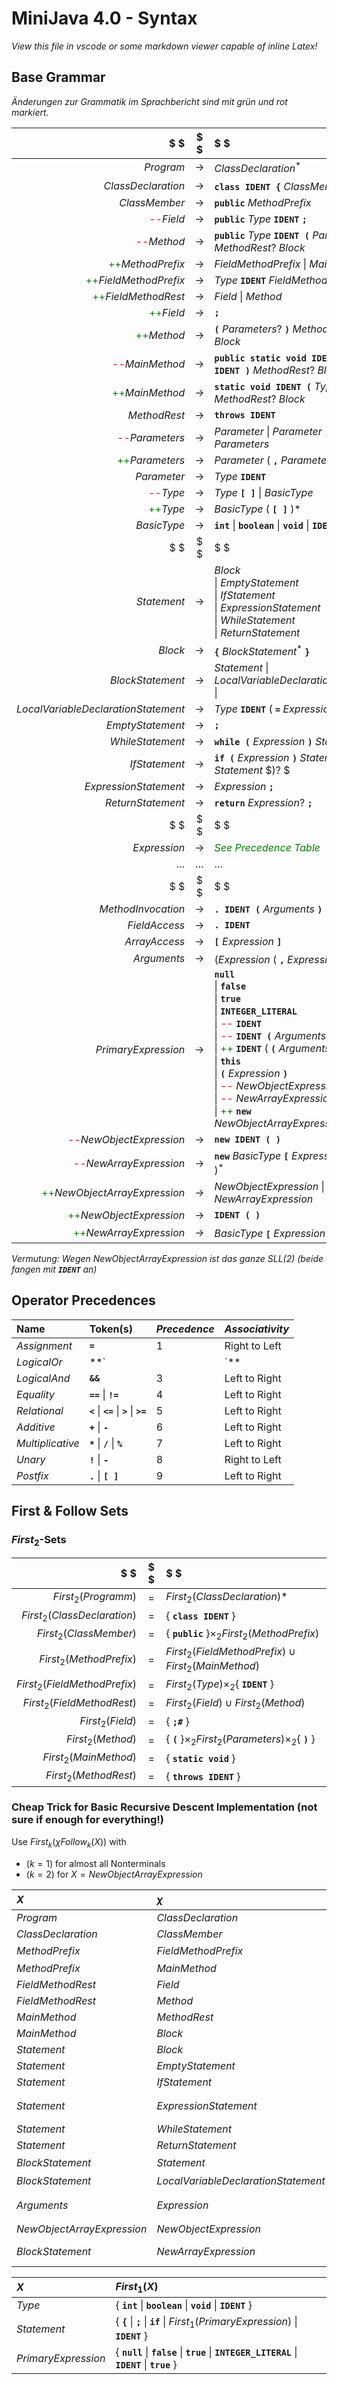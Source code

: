# MiniJava 4.0 - Syntax
*View this file in vscode or some markdown viewer capable of inline Latex!*
## Base Grammar

*Änderungen zur Grammatik im Sprachbericht sind mit grün und rot markiert.*

$ $                                 | $ $   | $ $
---:                                | :---: |:---
$Program$                           | $\to$ | $ClassDeclaration^ \ast$
$ClassDeclaration$                  | $\to$ | **`class IDENT {`** $ClassMember^ \ast$ **`}`**
$ClassMember$                       | $\to$ | **`public`** $MethodPrefix$
<span style="color:red">--</span>$Field$ | $\to$ | **`public`** $Type$ **`IDENT`** **`;`**
<span style="color:red">--</span>$Method$ | $\to$ | **`public`** $Type$ **`IDENT (`** $Parameters?$ **`)`** $MethodRest ?$ $Block$
<span style="color:green">++</span>$MethodPrefix$ | $\to$ | $FieldMethodPrefix$ $\|$ $MainMethod$
<span style="color:green">++</span>$FieldMethodPrefix$ | $\to$ | $Type$ **`IDENT`** $FieldMethodRest$
<span style="color:green">++</span>$FieldMethodRest$ | $\to$ | $Field$ $\|$ $Method$
<span style="color:green">++</span>$Field$ | $\to$ | **`;`**
<span style="color:green">++</span>$Method$ | $\to$ | **`(`** $Parameters?$ **`)`** $MethodRest ?$ $Block$
<span style="color:red">--</span>$MainMethod$ | $\to$ | **`public static void IDENT (`** $Type$ **`IDENT )`** $MethodRest ?$ $Block$
<span style="color:green">++</span>$MainMethod$ | $\to$ | **`static void IDENT (`** $Type$ **`IDENT )`** $MethodRest ?$ $Block$
$MethodRest$                        | $\to$ | **`throws IDENT`**
<span style="color:red">--</span>$Parameters$ | $\to$ | $Parameter$ $\|$ $Parameter$ **`,`** $Parameters$
<span style="color:green">++</span>$Parameters$ | $\to$ | $Parameter$ $($ **`,`** $Parameter$ $)*$
$Parameter$                         | $\to$ | $Type$ **`IDENT`**
<span style="color:red">--</span>$Type$ | $\to$ | $Type$ **`[ ]`** $\|$ $BasicType$
<span style="color:green">++</span>$Type$ | $\to$ | $BasicType$ $($ **`[ ]`** $)*$
$BasicType$                         | $\to$ | **`int`** $\|$ **`boolean`** $\|$ **`void`** $\|$ **`IDENT`**
$ $                                 | $ $   | $ $
$Statement$                         | $\to$ | $Block$ <br/>$\|$ $EmptyStatement$ <br/>$\|$ $IfStatement$ <br/>$\|$ $ExpressionStatement$ <br/>$\|$ $WhileStatement$ <br/>$\|$ $ReturnStatement$
$Block$                             | $\to$ | **`{`** $BlockStatement^ \ast$ **`}`**
$BlockStatement$                    | $\to$ | $Statement$ $\|$ $LocalVariableDeclarationStatement$ $\|$
$LocalVariableDeclarationStatement$ | $\to$ | $Type$ **`IDENT`** $($ **`=`** $Expression )?$ **`;`**
$EmptyStatement$                    | $\to$ | **`;`**
$WhileStatement$                    | $\to$ | **`while (`** $Expression$ **`)`** $Statement$
$IfStatement$                       | $\to$ | **`if (`** $Expression$ **`)`** $Statement$ $($ **`else`** $Statement$ $)?    $
$ExpressionStatement$               | $\to$ | $Expression$ **`;`**
$ReturnStatement$                   | $\to$ | **`return`** $Expression ?$ **`;`**
$ $                                 | $ $   | $ $
$Expression$                        | $\to$ | <span style="color:green">*See Precedence Table*</span>
$\dots$                             | $\dots$   | $\dots$
$ $                                 | $ $   | $ $
$MethodInvocation$                  | $\to$ | **`. IDENT (`** $Arguments$ **`)`**
$FieldAccess$                       | $\to$ | **`. IDENT`**
$ArrayAccess$                       | $\to$ | **`[`** $Expression$ **`]`**
$Arguments$                         | $\to$ | $( Expression$ $($ **`,`** $Expression)^ \ast)?$
$PrimaryExpression$                 | $\to$ | **`null`** <br/>$\|$ **`false`** <br/>$\|$ **`true`** <br/>$\|$ **`INTEGER_LITERAL`** <br/>$\|$ <span style="color:red">--</span> **`IDENT`** <br/>$\|$ <span style="color:red">--</span> **`IDENT (`** $Arguments$ **`)`**<br/>$\|$ <span style="color:green">++</span> **`IDENT`** $($ **`(`** $Arguments$ **`)`**$)?$ <br/>$\|$  **`this`** <br/>$\|$  **`(`** $Expression$ **`)`** <br/>$\|$ <span style="color:red">--</span> $NewObjectExpression$ <br/>$\|$ <span style="color:red">--</span> $NewArrayExpression$ <br/>$\|$ <span style="color:green">++</span> **`new`** $NewObjectArrayExpression$
<span style="color:red">--</span>$NewObjectExpression$ | $\to$ | **`new IDENT ( )`**
<span style="color:red">--</span>$NewArrayExpression$ | $\to$ | **`new`** $BasicType$ **`[`** $Expression$ **`]`** $($ **`[ ]`** $)^ \ast$
<span style="color:green">++</span>$NewObjectArrayExpression$ | $\to$ | $NewObjectExpression$ $\|$ $NewArrayExpression$
<span style="color:green">++</span>$NewObjectExpression$ | $\to$ | **`IDENT ( )`**
<span style="color:green">++</span>$NewArrayExpression$ | $\to$ | $BasicType$ **`[`** $Expression$ **`]`** $($ **`[ ]`** $)^ \ast$


*Vermutung: Wegen NewObjectArrayExpression ist das ganze SLL(2) (beide fangen mit **`IDENT`** an)*

## Operator Precedences

**Name**                            | **Token(s)**                                      | *Precedence* | *Associativity*
:---                                |:---                                               | :---         | :---
$Assignment$                        | **`=`**                                           | $1$          | Right to Left
$LogicalOr$                         | **`||`**                                          | $2$          | Left to Right
$LogicalAnd$                        | **`&&`**                                          | $3$          | Left to Right
$Equality$                          | **`==`** $\|$ **`!=`**                            | $4$          | Left to Right
$Relational$                        | **`<`** $\|$ **`<=`** $\|$ **`>`** $\|$ **`>=`**  | $5$          | Left to Right
$Additive$                          | **`+`** $\|$ **`-`**                              | $6$          | Left to Right
$Multiplicative$                    | **`*`** $\|$ **`/`** $\|$ **`%`**               | $7$          | Left to Right
$Unary$                             | **`!`** $\|$ **`-`**                            | $8$          | Right to Left
$Postfix$                           | **`.`** $\|$ **`[ ]`**                          | $9$          | Left to Right

## First & Follow Sets

### $First_2$-Sets

$ $                                 | $ $   | $ $
---:                                | :---: |:---
$First_2(Programm)$ | $=$ | $First_2(ClassDeclaration)$*
$First_2(ClassDeclaration)$ | $=$ | $\{$ **`class IDENT`** $\}$
$First_2(ClassMember)$ | $=$ | $\{$ **`public`** $\} \times_2 First_2(MethodPrefix)$
$First_2(MethodPrefix)$ | $=$ | $First_2(FieldMethodPrefix) \cup First_2(MainMethod)$
$First_2(FieldMethodPrefix)$ | $=$ | $First_2(Type) \times_2 \{$ **`IDENT`** $\}$
$First_2(FieldMethodRest)$ | $=$ | $First_2(Field) \cup First_2(Method)$
$First_2(Field)$ | $=$ | $\{$ **`;#`** $\}$
$First_2(Method)$ | $=$ | $\{$ **`(`** $\} \times_2 First_2(Parameters) \times_2 \{$ **`)`** $\}$
$First_2(MainMethod)$ | $=$ | $\{$ **`static void`** $\}$
$First_2(MethodRest)$ | $=$ | $\{$ **`throws IDENT`** $\}$

### Cheap Trick for Basic Recursive Descent Implementation (not sure if enough for everything!)

Use $First_k(\chi Follow_k(X))$ with<br/>
* $(k=1)$ for almost all Nonterminals<br/>
* $(k=2)$ for $X = NewObjectArrayExpression$

$X$                         | $\chi$                                | $First_k(\chi Follow_k(X))$
:---                        | :---                                  |:---
$Program$                   | $ClassDeclaration$                    | $\{$ **`class`** $\}$
$ClassDeclaration$          | $ClassMember$                         | $\{$ **`public`** $\}$
$MethodPrefix$              | $FieldMethodPrefix$                   | $=First_1(Type)$
$MethodPrefix$              | $MainMethod$                          | $\{$ **`static`** $\}$
$FieldMethodRest$           | $Field$                               | $\{$ **`;`** $\}$
$FieldMethodRest$           | $Method$                              | $\{$ **`(`** $\}$
$MainMethod$                | $MethodRest$                          | $\{$ **`throws`** $\}$
$MainMethod$                | $Block$                               | $\{$ **`{`** $\}$
$Statement$                 | $Block$                               | $\{$ **`{`** $\}$
$Statement$                 | $EmptyStatement$                      | $\{$ **`;`** $\}$
$Statement$                 | $IfStatement$                         | $\{$ **`if`** $\}$
$Statement$                 | $ExpressionStatement$                 | $=First_1(PrimaryExpression)$
$Statement$                 | $WhileStatement$                      | $\{$ **`while`** $\}$
$Statement$                 | $ReturnStatement$                     | $\{$ **`return`** $\}$
$BlockStatement$            | $Statement$                           | $=First_1(Statement)$
$BlockStatement$            | $LocalVariableDeclarationStatement$   | $=First_1(Type)$
$Arguments$                 | $Expression$                          | $=First_1(PrimaryExpression)$
$NewObjectArrayExpression$  | $NewObjectExpression$                 | $\{$ **`IDENT (`** $\}$
$BlockStatement$            | $NewArrayExpression$                  | $\{$ **`int [`** $\|$ **`boolean [`** $\|$ **`void [`** $\|$ **`IDENT [`** $\}$


$X$                 | $First_1(X)$
:---                |:---
$Type$              | $\{$ **`int`** $\|$ **`boolean`** $\|$ **`void`** $\|$ **`IDENT`** $\}$
$Statement$         | $\{$ **`{`** $\|$ **`;`** $\|$ **`if`** $\|$ $First_1(PrimaryExpression)$ $\|$ **`IDENT`** $\}$
$PrimaryExpression$ | $\{$ **`null`** $\|$ **`false`** $\|$ **`true`** $\|$ **`INTEGER_LITERAL`** $\|$ **`IDENT`** $\|$ **`true`** $\}$
